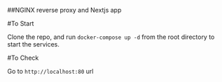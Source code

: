 ##NGINX reverse proxy and Nextjs app

#To Start

Clone the repo, and run `docker-compose up -d` from the root directory to start the services.

#To Check

Go to `http://localhost:80` url